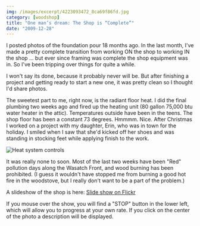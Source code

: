 ```yaml
---
img: /images/excerpt/4223093472_8ca69f86fd.jpg
category: [woodshop]
title: "One man’s dream: The Shop is “Complete”"
date: "2009-12-28"
---
```


I posted photos of the foundation pour 18 months ago. In the last month, I've made a pretty complete transition from working ON the shop to working IN the shop ... but ever since framing was complete the shop equipment was in. So I've been tripping over things for quite a while.

I won't say its done, because it probably never will be. But after finishing a project and getting ready to start a new one, it was pretty clean so I thought I'd share photos.

The sweetest part to me, right now, is the radiant floor heat. I did the final plumbing two weeks ago and fired up the heating unit (80 gallon 75,000 btu water heater in the attic). Temperatures outside have been in the teens. The shop floor has been a constant 73 degrees. Hmmmm. Nice. After Christmas I worked on a project with my daughter, Erin, who was in town for the holiday. I smiled when I saw that she'd kicked off her shoes and was standing in stocking feet while applying finish to the work.

![Heat system controls](/images/4223093472_8ca69f86fd.jpg)

It was really none to soon. Most of the last two weeks have been "Red" pollution days along the Wasatch Front, and wood burning has been prohibited. (I guess it wouldn't have stopped me from burning a good hot fire in the woodstove, but I really don't want to be a part of the problem.)

A slideshow of the shop is here: [Slide show on Flickr](http://www.flickr.com/photos/duanemcguire/sets/72157622963614051/show/)

If you mouse over the show, you will find a "STOP" button in the lower left, which will allow you to progress at your own rate. If you click on the center of the photo a description will be displayed.

